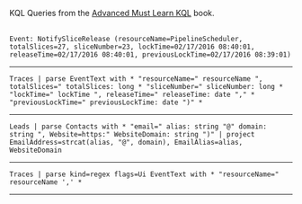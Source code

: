 KQL Queries from the [Advanced Must Learn KQL](https://amzn.to/4ocNTON) book.
<br><br>
```
Event: NotifySliceRelease (resourceName=PipelineScheduler, totalSlices=27, sliceNumber=23, lockTime=02/17/2016 08:40:01, releaseTime=02/17/2016 08:40:01, previousLockTime=02/17/2016 08:39:01)
```
---
```
Traces | parse EventText with * "resourceName=" resourceName ", totalSlices=" totalSlices: long * "sliceNumber=" sliceNumber: long * "lockTime=" lockTime ", releaseTime=" releaseTime: date "," * "previousLockTime=" previousLockTime: date ")" *
```
---
```
Leads | parse Contacts with * "email=" alias: string "@" domain: string ", Website=https:" WebsiteDomain: string ")" | project EmailAddress=strcat(alias, "@", domain), EmailAlias=alias, WebsiteDomain
```
---
```
Traces | parse kind=regex flags=Ui EventText with * "resourceName=" resourceName ',' *
```
---
